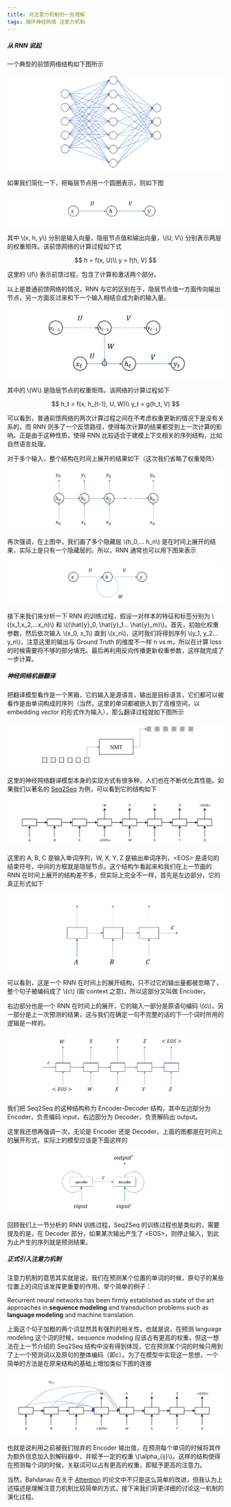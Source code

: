 ```yaml
---
title: 对注意力机制的一些理解
tags: 循环神经网络 注意力机制
---
```


##### 从 RNN 说起

一个典型的前馈网络结构如下图所示

![](/resources/2021-04-30-attention-mechanisem/attention_forward-network.png)

如果我们简化一下，把每层节点用一个圆圈表示，则如下图

![](/resources/2021-04-30-attention-mechanisem/attention_forward-network-simple.png) 

其中 \\(x, h, y\\) 分别是输入向量，隐层节点值和输出向量，\\(U, V\\) 分别表示两层的权重矩阵。该前馈网络的计算过程如下式

$$
  h = f(x, U)\\
  y = f(h, V)
  $$

这里的 \\(f\\) 表示前馈过程，包含了计算和激活两个部分。

以上是普通前馈网络的情况，RNN 与它的区别在于，隐层节点值一方面传向输出节点，另一方面反过来和下一个输入相结合成为新的输入量。

![](/resources/2021-04-30-attention-mechanisem/attention_rnn-time.png)

其中的 \\(W\\) 是隐层节点的权重矩阵。该网络的计算过程如下

$$
  h_t = f(x, h_{t-1}, U, W)\\
  y_t = g(h_t, V)
  $$

可以看到，普通前馈网络的两次计算过程之间在不考虑权重更新的情况下是没有关系的，而 RNN 则多了一个反馈路径，使得每次计算的结果都受到上一次计算的影响。正是由于这种性质，使得 RNN 比较适合于建模上下文相关的序列结构，比如自然语言处理。

对于多个输入，整个结构在时间上展开的结果如下（这次我们省略了权重矩阵）

![](/resources/2021-04-30-attention-mechanisem/attention_rnn-times.png)

再次强调，在上图中，我们画了多个隐藏层 \\(h_0,... h_n\\) 是在时间上展开的结果，实际上是只有一个隐藏层的。所以，RNN 通常也可以用下图来表示

![](/resources/2021-04-30-attention-mechanisem/attention_rnn.png)

接下来我们来分析一下 RNN 的训练过程，假设一对样本的特征和标签分别为 \\((x_1,x_2,...x_n)\\) 和 \\((\hat{y}_0, \hat{y}_1... \hat{y}_m)\\)。首先，初始化权重参数，然后依次输入 \\(x_0, x_1\\) 直到  \\(x_n\\)，这时我们将得到序列 \\(y_1, y_2... y_n\\)，注意这里的输出与 Ground Truth 的维度不一样 n vs m，所以在计算 loss 的时候需要将不够的部分填充。最后再利用反向传播更新权重参数，这样就完成了一步计算。

##### 神经网络机器翻译

把翻译模型看作是一个黑箱，它的输入是源语言，输出是目标语言，它们都可以被看作是由单词构成的序列（当然，这里的单词都被嵌入到了高维空间，以 embedding vector 的形式作为输入），那么翻译过程就如下图所示

![](/resources/2021-04-30-attention-mechanisem/attention_nmt.png)

这里的神经网络翻译模型本身的实现方式有很多种，人们也在不断优化其性能。如果我们以著名的 [Seq2Seq](https://arxiv.org/abs/1409.3215) 为例，可以看到它的结构如下

![](/resources/2021-04-30-attention-mechanisem/attention_seq2seq.png)

这里的 A, B, C 是输入单词序列，W, X, Y, Z 是输出单词序列，\<EOS> 是语句的结束符号，中间的方框就是隐层节点。这个结构乍看起来和我们在上一节画的 RNN 在时间上展开的结构差不多，但实际上完全不一样，首先是左边部分，它的真正形式如下

![](/resources/2021-04-30-attention-mechanisem/attention_seq2seq-encoder.png)

可以看到，这是一个 RNN 在时间上的展开结构，只不过它的输出量都被忽略了，整个句子被编码成了 \\(c\\) (取 context 之意)，所以这部分又叫做 Encoder。

右边部分也是一个 RNN 在时间上的展开，它的输入一部分是原语句编码 \\(c\\)，另一部分是上一次预测的结果，这与我们在确定一句不完整的话的下一个词时所用的逻辑是一样的。

![](/resources/2021-04-30-attention-mechanisem/attention_seq2seq-decoder.png)

我们把 Seq2Seq 的这种结构称为 Encoder-Decoder 结构，其中左边部分为 Encoder，负责编码 input，右边部分为 Decoder，负责解码出 output。

这里我还想再强调一次，无论是 Encoder 还是 Decoder，上面的图都是在时间上的展开形式，实际上的模型应该是下面这样的

![](/resources/2021-04-30-attention-mechanisem/attention_seq2seq_.png)

回顾我们上一节分析的 RNN 训练过程，Seq2Seq 的训练过程也是类似的，需要提及的是，在 Decoder 部分，如果某次输出产生了 \<EOS>，则停止输入，到此为止产生的序列就是预测结果。

##### 正式引入注意力机制

注意力机制的意思其实就是说，我们在预测某个位置的单词的时候，原句子的某些位置上的词应该发挥更重要的作用。举个简单的例子：

Recurrent neural networks has been firmly established as state of the art approaches in **sequence modeling** and transduction problems such as **language modeling** and machine translation.

上面这个句子加粗的两个词显然具有强烈的相关性，也就是说，在预测 language modeling 这个词的时候，sequence modeling 应该占有更高的权重。但这一想法在上一节介绍的 Seq2Seq 结构中没有得到体现，它在预测某个词的时候只用到了上一个预测词以及原句的整体编码（即c）。为了在模型中实现这一思想，一个简单的方法是在原来结构的基础上增加类似下图的连接

![](/resources/2021-04-30-attention-mechanisem/attention_attention-simple.png)

也就是说利用之前被我们抛弃的 Encoder 输出值，在预测每个单词的时候将其作为额外信息加入到解码器中，并赋予一定的权重 \\(\alpha_{ij}\\)，这样的结构使得在预测每个词的时候，关联词可以占有更高的权重，即赋予更高的注意力。

当然，Bahdanau 在关于 [Attention](https://arxiv.org/abs/1409.0473) 的论文中不只是这么简单的改进，但我认为上述描述是理解注意力机制比较简单的方式，接下来我们将更详细的讨论这一机制的演化过程。






